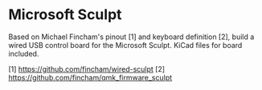 # Microsoft Sculpt

Based on Michael Fincham's pinout [1] and keyboard definition [2], build a wired USB control board for the Microsoft Sculpt. KiCad files for board included.

[1] https://github.com/fincham/wired-sculpt
[2] https://github.com/fincham/qmk_firmware_sculpt

